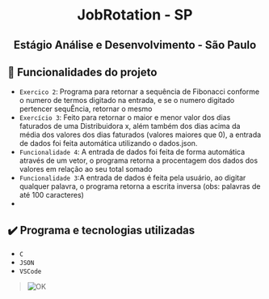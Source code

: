 <h1 align="center"> JobRotation - SP </h1>

<h2 align="center"> Estágio Análise e Desenvolvimento - São Paulo </h2>


## :hammer: Funcionalidades do projeto

- `Exercico 2`: Programa para retornar a sequência de Fibonacci conforme o numero de termos digitado na entrada, e se o numero digitado pertencer sequÊncia, retornar o mesmo
- `Exercício 3`: Feito para retornar o maior e menor valor dos dias faturados de uma Distribuidora x, além também dos dias acima da média dos valores dos dias faturados (valores maiores que 0), a entrada de dados foi feita automática utilizando o dados.json.
- `Funcionalidade 4`: A entrada de dados foi feita de forma automática através de um vetor, o programa retorna a procentagem dos dados dos valores em relação ao seu total somado
- `Funcionalidade 3`:A entrada de dados é feita pela usuário, ao digitar qualquer palavra, o programa retorna a escrita inversa (obs: palavras de até 100 caracteres)
- 
## ✔️ Programa e tecnologias utilizadas

- ``C``
- ``JSON``
- ``VSCode``



> ![OK](http://img.shields.io/static/v1?label=STATUS&message=OK&color=GREEN&style=for-the-badge)




